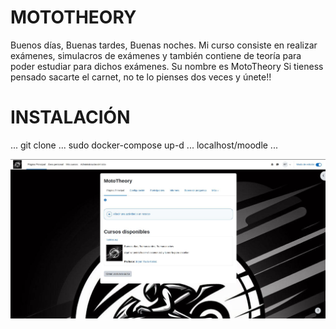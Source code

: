 # MOTOTHEORY

Buenos días, Buenas tardes, Buenas noches.
Mi curso consiste en realizar exámenes, simulacros de exámenes y también contiene de teoría para poder estudiar para dichos exámenes.
Su nombre es MotoTheory
Si tieness pensado sacarte el carnet,  no te lo pienses dos veces y únete!!

# INSTALACIÓN
...
    git clone 
...
    sudo docker-compose up-d
...
    localhost/moodle
...

 <img src="./config/img/MotoTheory.jpg" alt="">
